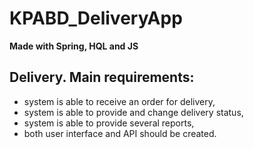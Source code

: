# KPABD_DeliveryApp
**Made with Spring, HQL and JS**


## Delivery. Main requirements:
* system is able to receive an order for delivery,
* system is able to provide and change delivery status,
* system is able to provide several reports,
* both user interface and API should be created.
